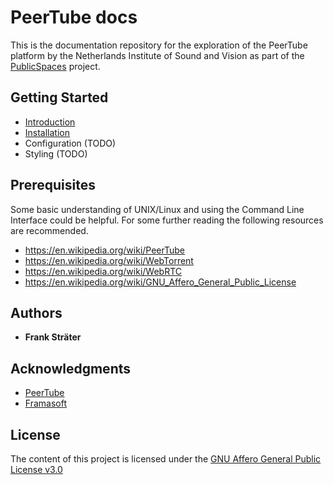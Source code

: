 # PeerTube docs 

This is the documentation repository for the exploration of the PeerTube platform by the Netherlands Institute of Sound and Vision as part of the [PublicSpaces](https://publicspaces.net/) project.

## Getting Started

* [Introduction](introduction.md)
* [Installation](installation.md)
* Configuration (TODO)
* Styling (TODO)

## Prerequisites

Some basic understanding of UNIX/Linux and using the Command Line Interface could be helpful. For some further reading the following resources are recommended.

* https://en.wikipedia.org/wiki/PeerTube
* https://en.wikipedia.org/wiki/WebTorrent
* https://en.wikipedia.org/wiki/WebRTC
* https://en.wikipedia.org/wiki/GNU_Affero_General_Public_License

## Authors

* __Frank Sträter__ 

## Acknowledgments

* [PeerTube](https://joinpeertube.org/)
* [Framasoft](https://framasoft.org/)

## License

The content of this project is licensed under the [GNU Affero General Public License v3.0](LICENSE.md)
